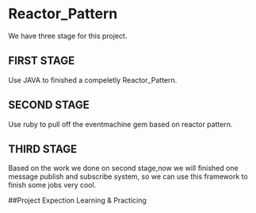 # Reactor_Pattern

We have three stage for this project.
## FIRST STAGE
Use JAVA to finished a compeletly Reactor_Pattern.
## SECOND STAGE
Use ruby to pull off the eventmachine gem based on reactor pattern.
## THIRD STAGE
Based on the work we done on second stage,now we will finished one message publish and subscribe system, so we can use this framework to finish some jobs very cool.

##Project Expection
Learning & Practicing